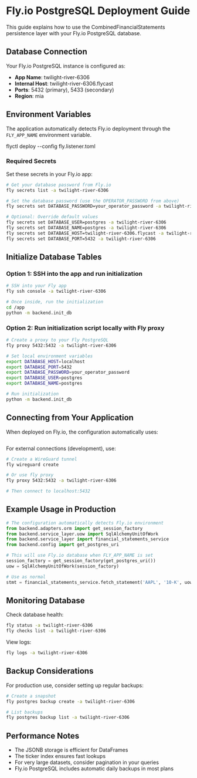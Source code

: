 # Fly.io PostgreSQL Deployment Guide

This guide explains how to use the CombinedFinancialStatements persistence layer with your Fly.io PostgreSQL database.

## Database Connection

Your Fly.io PostgreSQL instance is configured as:
- **App Name**: twilight-river-6306
- **Internal Host**: twilight-river-6306.flycast
- **Ports**: 5432 (primary), 5433 (secondary)
- **Region**: mia

## Environment Variables

The application automatically detects Fly.io deployment through the `FLY_APP_NAME` environment variable.

flyctl deploy --config fly.listener.toml

### Required Secrets

Set these secrets in your Fly.io app:

```bash
# Get your database password from Fly.io
fly secrets list -a twilight-river-6306

# Set the database password (use the OPERATOR_PASSWORD from above)
fly secrets set DATABASE_PASSWORD=your_operator_password -a twilight-river-6306

# Optional: Override default values
fly secrets set DATABASE_USER=postgres -a twilight-river-6306
fly secrets set DATABASE_NAME=postgres -a twilight-river-6306
fly secrets set DATABASE_HOST=twilight-river-6306.flycast -a twilight-river-6306
fly secrets set DATABASE_PORT=5432 -a twilight-river-6306
```

## Initialize Database Tables

### Option 1: SSH into the app and run initialization

```bash
# SSH into your Fly app
fly ssh console -a twilight-river-6306

# Once inside, run the initialization
cd /app
python -m backend.init_db
```

### Option 2: Run initialization script locally with Fly proxy

```bash
# Create a proxy to your Fly PostgreSQL
fly proxy 5432:5432 -a twilight-river-6306

# Set local environment variables
export DATABASE_HOST=localhost
export DATABASE_PORT=5432
export DATABASE_PASSWORD=your_operator_password
export DATABASE_USER=postgres
export DATABASE_NAME=postgres

# Run initialization
python -m backend.init_db
```

## Connecting from Your Application

When deployed on Fly.io, the configuration automatically uses:
```postgresql://postgres:$DATABASE_PASSWORD@twilight-river-6306.flycast:5432/postgres
```

For external connections (development), use:
```bash
# Create a WireGuard tunnel
fly wireguard create

# Or use fly proxy
fly proxy 5432:5432 -a twilight-river-6306

# Then connect to localhost:5432
```

## Example Usage in Production

```python
# The configuration automatically detects Fly.io environment
from backend.adapters.orm import get_session_factory
from backend.service_layer.uow import SqlAlchemyUnitOfWork
from backend.service_layer import financial_statements_service
from backend.config import get_postgres_uri

# This will use Fly.io database when FLY_APP_NAME is set
session_factory = get_session_factory(get_postgres_uri())
uow = SqlAlchemyUnitOfWork(session_factory)

# Use as normal
stmt = financial_statements_service.fetch_statement('AAPL', '10-K', uow)
```

## Monitoring Database

Check database health:
```bash
fly status -a twilight-river-6306
fly checks list -a twilight-river-6306
```

View logs:
```bash
fly logs -a twilight-river-6306
```

## Backup Considerations

For production use, consider setting up regular backups:
```bash
# Create a snapshot
fly postgres backup create -a twilight-river-6306

# List backups
fly postgres backup list -a twilight-river-6306
```

## Performance Notes

- The JSONB storage is efficient for DataFrames
- The ticker index ensures fast lookups
- For very large datasets, consider pagination in your queries
- Fly.io PostgreSQL includes automatic daily backups in most plans
